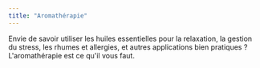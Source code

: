 ```yaml
---
title: "Aromathérapie"
---
```


Envie de savoir utiliser les huiles essentielles pour la relaxation, la gestion du stress, les rhumes et allergies, et autres applications bien pratiques ? L'aromathérapie est ce qu'il vous faut.